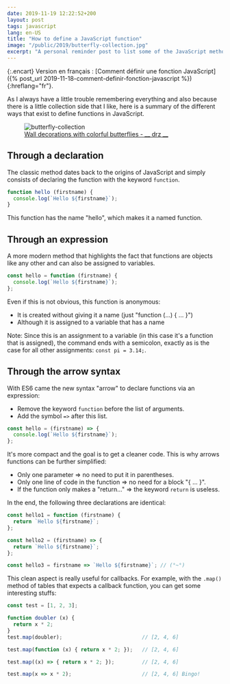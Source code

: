 ```yaml
---
date: 2019-11-19 12:22:52+200
layout: post
tags: javascript
lang: en-US
title: "How to define a JavaScript function"
image: "/public/2019/butterfly-collection.jpg"
excerpt: "A personal reminder post to list some of the JavaScript methods to define a function: declaration, expression and arrow syntax."
---
```


{:.encart}
Version en français : [Comment définir une fonction JavaScript]({% post_url 2019-11-18-comment-definir-fonction-javascript %}){:hreflang="fr"}.

As I always have a little trouble remembering everything and also because there is a little collection side that I like, here is a summary of the different ways that exist to define functions in JavaScript.

<figure>
  <img src="{{ page.image }}" alt="butterfly-collection" />
  <figcaption>
    <a href="https://unsplash.com/photos/X8pnAEjqmqI">Wall decorations with colorful butterflies - __ drz __</a>
  </figcaption>
</figure>


## Through a declaration

The classic method dates back to the origins of JavaScript and simply consists of declaring the function with the keyword `function`.

```javascript
function hello (firstname) {
  console.log(`Hello ${firstname}`);
}
```

This function has the name "hello", which makes it a named function.


## Through an expression

A more modern method that highlights the fact that functions are objects like any other and can also be assigned to variables.

```javascript
const hello = function (firstname) {
  console.log(`Hello ${firstname}`);
};
```

Even if this is not obvious, this function is anonymous:

* It is created without giving it a name (just "function (...) { ... }")
* Although it is assigned to a variable that has a name

Note: Since this is an assignment to a variable (in this case it's a function that is assigned), the command ends with a semicolon, exactly as is the case for all other assignments: `const pi = 3.14;`.


## Through the arrow syntax

With ES6 came the new syntax "arrow" to declare functions via an expression:

* Remove the keyword `function` before the list of arguments.
* Add the symbol `=>` after this list.

```javascript
const hello = (firstname) => {
  console.log(`Hello ${firstname}`);
};
```

It's more compact and the goal is to get a cleaner code. This is why arrows functions can be further simplified:

* Only one parameter => no need to put it in parentheses.
* Only one line of code in the function => no need for a block "{ ... }".
* If the function only makes a "return..." => the keyword `return` is useless.

In the end, the following three declarations are identical:

```javascript
const hello1 = function (firstname) {
  return `Hello ${firstname}`;
};

const hello2 = (firstname) => {
  return `Hello ${firstname}`;
};

const hello3 = firstname => `Hello ${firstname}`; // (°~°)
```

This clean aspect is really useful for callbacks. For example, with the `.map()` method of tables that expects a callback function, you can get some interesting stuffs:

```javascript
const test = [1, 2, 3];

function doubler (x) {
  return x * 2;
}
test.map(doubler);                          // [2, 4, 6]

test.map(function (x) { return x * 2; });   // [2, 4, 6]

test.map((x) => { return x * 2; });         // [2, 4, 6]

test.map(x => x * 2);                       // [2, 4, 6] Bingo!
```

